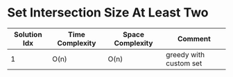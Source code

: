 # Set Intersection Size At Least Two

| Solution Idx | Time Complexity | Space Complexity | Comment                |
| ------------ | --------------- | ---------------- | ---------------------- |
| 1            | O(n)            | O(n)             | greedy with custom set |
